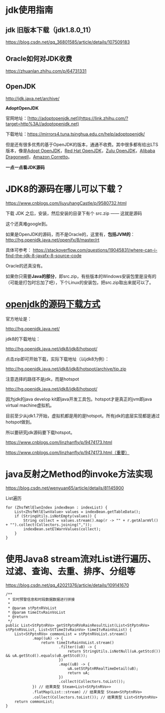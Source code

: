 # jdk使用指南

## jdk 旧版本下载（jdk1.8.0_11）

https://blog.csdn.net/qq_36801585/article/details/107509183

## Oracle如何对JDK收费

https://zhuanlan.zhihu.com/p/64731331

## OpenJDK

http://jdk.java.net/archive/

**AdoptOpenJDK**

官网地址：[http://adoptopenjdk.net](https://link.zhihu.com/?target=http%3A//adoptopenjdk.net)

下载地址：https://mirrors4.tuna.tsinghua.edu.cn/help/adoptopenjdk/

但是还有很多优秀的基于OpenJDK的版本，通通不收费。其中很多都有给出LTS版本，像是[Adopt OpenJDK](https://link.zhihu.com/?target=https%3A//adoptopenjdk.net/)，[Red Hat OpenJDK](https://link.zhihu.com/?target=https%3A//developers.redhat.com/products/openjdk/download)，[Zulu OpenJDK](https://link.zhihu.com/?target=https%3A//www.azul.com/downloads/zulu-community/%3Fversion%3Djava-11-lts%26architecture%3Dx86-64-bit%26package%3Djdk)，[Alibaba Dragonwell](https://link.zhihu.com/?target=https%3A//www.aliyun.com/product/dragonwell)，[Amazon Corretto](https://link.zhihu.com/?target=https%3A//aws.amazon.com/cn/corretto/)。

**一点一点看JDK源码**

# JDK8的源码在哪儿可以下载？

https://www.cnblogs.com/liuyuhangCastle/p/9580732.html

下载 JDK 之后，安装，然后安装的目录下有个 src.zip —— 这就是源码

这个还真难google到。

如果是OpenJDK的源码，而不是Oracle的，这里有，**包括JVM的**：
http://hg.openjdk.java.net/openjfx/8/master/rt

具体可参考：
https://stackoverflow.com/questions/19045831/where-can-i-find-the-jdk-8-javafx-8-source-code

Oracle的还真没有。

如果你只需要**Java的部分**，即src.zip，有些版本的Windows安装包里是没有的（可能是打包时忘加了吧），下个Linux的安装包，把src.zip取出来就可以了。



# [openjdk的源码下载方式](https://www.cnblogs.com/geektcp/p/10589457.html)

官方地址是：

http://hg.openjdk.java.net/

 

jdk8的下载地址：

http://hg.openjdk.java.net/jdk8/jdk8/hotspot/

点击zip即可开始下载，实际下载地址（以jdk8为例）：

http://hg.openjdk.java.net/jdk8/jdk8/hotspot/archive/tip.zip 

注意选择的路径不是jdk，而是hotspot

http://hg.openjdk.java.net/jdk8/jdk8/hotspot/

因为jdk的java develop kit即java开发工具包。hotspot才是真正的jvm即java virtual machine虚拟机。

目前至少从jdk1.7开始，虚拟机都是用的是hotspot。所有jdk的底层实现都是通过hotspot做到。

所以要研究jdk源码要下载hotspot。



https://www.cnblogs.com/linzhanfly/p/9474173.html



https://www.cnblogs.com/linzhanfly/p/9474173.html（重要）

# java反射之Method的invoke方法实现

https://blog.csdn.net/wenyuan65/article/details/81145900





List遍历

```
for (ZhsfWtlElwnIndex indexBean : indexList) {
    List<ZhsfWtlElwnValue> values = indexBean.getTableData();
    if (StringUtils.isNotEmpty(values)) {
        String collect = values.stream().map(r -> "" + r.getAlarmVl() + "").collect(Collectors.joining(","));
        indexBean.setElWarnValues(collect);
    }
}
```



# 使用Java8 stream流对List进行遍历、过滤、查询、去重、排序、分组等

https://blog.csdn.net/qq_42021376/article/details/109141670

```
/**
 * 实时预警信息和时段数据数据进行拼接
 *
 * @param stPptnRVoList
 * @param timeItvRainVoList
 * @return
 */
public List<StPptnRVo> getStPptnRVoRainResultList(List<StPptnRVo> stPptnRVoList, List<StTimeItvRainVo> timeItvRainVoList) {
    List<StPptnRVo> commonList = stPptnRVoList.stream()
            .map((uA) -> {
                return timeItvRainVoList.stream()
                        .filter((uB) -> {
                            return StringUtils.isNotNull(uA.getStcd()) && uA.getStcd().equals(uB.getStcd());
                        })
                        .map((uB) -> {
                            uA.setStPptnRRealTimeDetail(uB);
                            return uA;
                        })
                        .collect(Collectors.toList());
            }) // 结果类型 Steam<List<StPptnRVo>>
            .flatMap(List::stream) // 结果类型 Steam<StPptnRVo>
            .collect(Collectors.toList()); // 结果类型 List<StPptnRVo>
    return commonList;
}
```